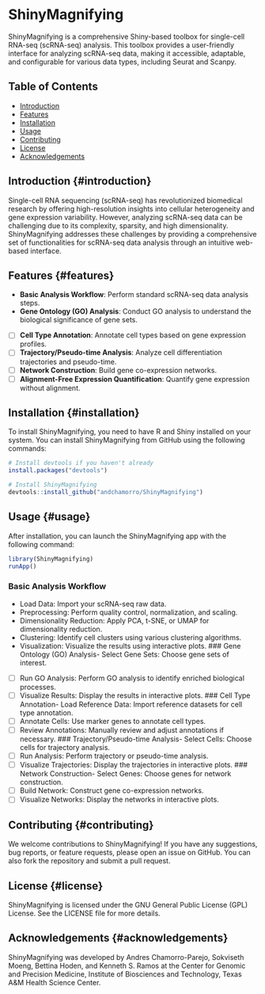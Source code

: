 # ShinyMagnifying

ShinyMagnifying is a comprehensive Shiny-based toolbox for single-cell RNA-seq (scRNA-seq) analysis. This toolbox provides a user-friendly interface for analyzing scRNA-seq data, making it accessible, adaptable, and configurable for various data types, including Seurat and Scanpy.

## Table of Contents

-   [Introduction](#introduction)
-   [Features](#features)
-   [Installation](#installation)
-   [Usage](#usage)
-   [Contributing](#contributing)
-   [License](#license)
-   [Acknowledgements](#acknowledgements)

## Introduction {#introduction}

Single-cell RNA sequencing (scRNA-seq) has revolutionized biomedical research by offering high-resolution insights into cellular heterogeneity and gene expression variability. However, analyzing scRNA-seq data can be challenging due to its complexity, sparsity, and high dimensionality. ShinyMagnifying addresses these challenges by providing a comprehensive set of functionalities for scRNA-seq data analysis through an intuitive web-based interface.

## Features {#features}

-   **Basic Analysis Workflow**: Perform standard scRNA-seq data analysis steps.
-   **Gene Ontology (GO) Analysis**: Conduct GO analysis to understand the biological significance of gene sets.
-   [ ] **Cell Type Annotation**: Annotate cell types based on gene expression profiles.
-   [ ] **Trajectory/Pseudo-time Analysis**: Analyze cell differentiation trajectories and pseudo-time.
-   [ ] **Network Construction**: Build gene co-expression networks.
-   [ ] **Alignment-Free Expression Quantification**: Quantify gene expression without alignment.

## Installation {#installation}

To install ShinyMagnifying, you need to have R and Shiny installed on your system. You can install ShinyMagnifying from GitHub using the following commands:

``` r
# Install devtools if you haven't already
install.packages("devtools")

# Install ShinyMagnifying
devtools::install_github("andchamorro/ShinyMagnifying")
```

## Usage {#usage}

After installation, you can launch the ShinyMagnifying app with the following command:

``` r
library(ShinyMagnifying)
runApp()
```

### Basic Analysis Workflow

-   Load Data: Import your scRNA-seq raw data.
-   Preprocessing: Perform quality control, normalization, and scaling.
-   Dimensionality Reduction: Apply PCA, t-SNE, or UMAP for dimensionality reduction.
-   Clustering: Identify cell clusters using various clustering algorithms.
-   Visualization: Visualize the results using interactive plots. \### Gene Ontology (GO) Analysis- Select Gene Sets: Choose gene sets of interest.
-   [ ] Run GO Analysis: Perform GO analysis to identify enriched biological processes.
-   [ ] Visualize Results: Display the results in interactive plots. \### Cell Type Annotation- Load Reference Data: Import reference datasets for cell type annotation.
-   [ ] Annotate Cells: Use marker genes to annotate cell types.
-   [ ] Review Annotations: Manually review and adjust annotations if necessary. \### Trajectory/Pseudo-time Analysis- Select Cells: Choose cells for trajectory analysis.
-   [ ] Run Analysis: Perform trajectory or pseudo-time analysis.
-   [ ] Visualize Trajectories: Display the trajectories in interactive plots. \### Network Construction- Select Genes: Choose genes for network construction.
-   [ ] Build Network: Construct gene co-expression networks.
-   [ ] Visualize Networks: Display the networks in interactive plots.

## Contributing {#contributing}

We welcome contributions to ShinyMagnifying! If you have any suggestions, bug reports, or feature requests, please open an issue on GitHub. You can also fork the repository and submit a pull request.

## License {#license}

ShinyMagnifying is licensed under the GNU General Public License (GPL) License. See the LICENSE file for more details.

## Acknowledgements {#acknowledgements}

ShinyMagnifying was developed by Andres Chamorro-Parejo, Sokviseth Moeng, Bettina Hoden, and Kenneth S. Ramos at the Center for Genomic and Precision Medicine, Institute of Biosciences and Technology, Texas A&M Health Science Center.
